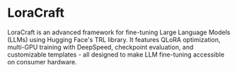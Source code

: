 # LoraCraft
LoraCraft is an advanced framework for fine-tuning Large Language Models (LLMs) using Hugging Face's TRL library. It features QLoRA optimization, multi-GPU training with DeepSpeed, checkpoint evaluation, and customizable templates - all designed to make LLM fine-tuning accessible on consumer hardware.
